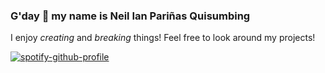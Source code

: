 ### G'day 👋 my name is **Neil Ian Pariñas Quisumbing**

I enjoy *creating* and *breaking* things! Feel free to look around my projects!

[![spotify-github-profile](https://spotify-github-profile.vercel.app/api/view?uid=neil.7089&cover_image=true&theme=default&show_offline=false&background_color=7d1313&interchange=true&bar_color=ffffff&bar_color_cover=true)](https://spotify-github-profile.vercel.app/api/view?uid=neil.7089&redirect=true)
